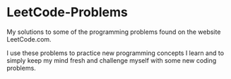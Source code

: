 # LeetCode-Problems
My solutions to some of the programming problems found on the website LeetCode.com.

I use these problems to practice new programming concepts I learn and to simply keep
my mind fresh and challenge myself with some new coding problems.
